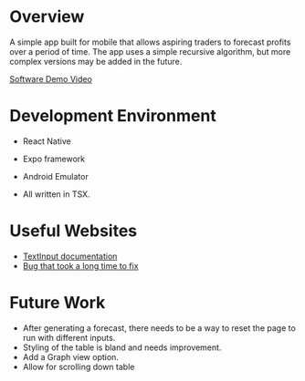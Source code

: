 # Overview

A simple app built for mobile that allows aspiring traders to forecast profits over a period of time. The app uses a simple recursive algorithm, but more complex versions may be added in the future.

[Software Demo Video](https://webmailbyui-my.sharepoint.com/:v:/g/personal/u822155477_byui_edu/EUCYdCZZqu5Ivj7f3f_lObUB_tU8gzX5iageNkvXEw2yrA?e=dRNMPp&nav=eyJyZWZlcnJhbEluZm8iOnsicmVmZXJyYWxBcHAiOiJTdHJlYW1XZWJBcHAiLCJyZWZlcnJhbFZpZXciOiJTaGFyZURpYWxvZy1MaW5rIiwicmVmZXJyYWxBcHBQbGF0Zm9ybSI6IldlYiIsInJlZmVycmFsTW9kZSI6InZpZXcifX0%3D)

# Development Environment

* React Native
* Expo framework
* Android Emulator

* All written in TSX.

# Useful Websites

* [TextInput documentation](https://reactnative.dev/docs/textinput)
* [Bug that took a long time to fix](https://stackoverflow.com/questions/74229993/react-native-file-expo-module-scripsts-tsconfig-base-not-found)

# Future Work

* After generating a forecast, there needs to be a way to reset the page to run with different inputs.
* Styling of the table is bland and needs improvement.
* Add a Graph view option.
* Allow for scrolling down table
